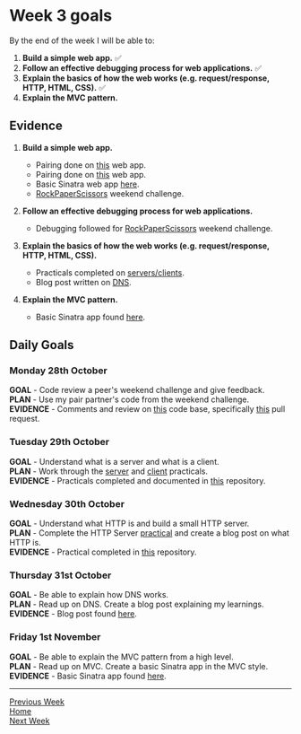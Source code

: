 # Week 3 goals

By the end of the week I will be able to:

1. **Build a simple web app.** :white_check_mark:
2. **Follow an effective debugging process for web applications.** :white_check_mark:
3. **Explain the basics of how the web works (e.g. request/response, HTTP, HTML, CSS).**  :white_check_mark:
4. **Explain the MVC pattern.**

## Evidence

1. **Build a simple web app.**

    * Pairing done on [this](https://github.com/bibbycodes/battle) web app.
    * Pairing done on [this](https://github.com/Liatmoss/battle) web app.
    * Basic Sinatra web app [here](https://github.com/jonesandy/first-sinatra-app).
    * [RockPaperScissors](https://github.com/jonesandy/rps-challenge) weekend challenge.

2. **Follow an effective debugging process for web applications.**

    * Debugging followed for [RockPaperScissors](https://github.com/jonesandy/rps-challenge) weekend challenge.

3. **Explain the basics of how the web works (e.g. request/response, HTTP, HTML, CSS).**

    * Practicals completed on [servers/clients](https://github.com/jonesandy/servers-clients).
    * Blog post written on [DNS](https://medium.com/@jonesandy/dns-the-webs-own-contacts-app-6afeb253f180).

4. **Explain the MVC pattern.**

    * Basic Sinatra app found [here](https://github.com/jonesandy/first-sinatra-app).


## Daily Goals

### Monday 28th October

**GOAL** - Code review a peer's weekend challenge and give feedback.    
**PLAN** - Use my pair partner's code from the weekend challenge.    
**EVIDENCE** - Comments and review on [this](https://github.com/ingridbjarman/takeaway-challenge) code base, specifically [this](https://github.com/makersacademy/takeaway-challenge/pull/1498) pull request.    


### Tuesday 29th October

**GOAL** - Understand what is a server and what is a client.   
**PLAN** - Work through the [server](https://github.com/makersacademy/skills-workshops/blob/master/practicals/servers_and_clients/servers.md) and [client](https://github.com/makersacademy/skills-workshops/blob/master/practicals/servers_and_clients/clients.md) practicals.   
**EVIDENCE** - Practicals completed and documented in [this](https://github.com/jonesandy/servers-clients) repository.

### Wednesday 30th October

**GOAL** - Understand what HTTP is and build a small HTTP server.   
**PLAN** - Complete the HTTP Server [practical](https://github.com/makersacademy/skills-workshops/blob/master/practicals/servers_and_clients/http_servers.md) and create a blog post on what HTTP is.     
**EVIDENCE** -  Practical completed in [this](https://github.com/jonesandy/servers-clients) repository.

### Thursday 31st October

**GOAL** - Be able to explain how DNS works.    
**PLAN** - Read up on DNS. Create a blog post explaining my learnings.      
**EVIDENCE** - Blog post found [here](https://medium.com/@jonesandy/dns-the-webs-own-contacts-app-6afeb253f180).     

### Friday 1st November

**GOAL** - Be able to explain the MVC pattern from a high level.     
**PLAN** - Read up on MVC.  Create a basic Sinatra app in the MVC style.    
**EVIDENCE** - Basic Sinatra app found [here](https://github.com/jonesandy/first-sinatra-app).

---
[Previous Week](https://github.com/jonesandy/learning-goals/blob/master/week2/week2.md)    
[Home](https://github.com/jonesandy/learning-goals)    
[Next Week](https://github.com/jonesandy/learning-goals/blob/master/week4/week4.md)  

